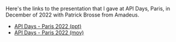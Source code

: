 Here's the links to the presentation that I gave at API Days, Paris, in December of 2022 with Patrick Brosse from Amadeus. 
- [API Days - Paris 2022 (ppt)](https://docs.google.com/presentation/d/1-MHt1FADa8wxlA54hrDcRCf5nq6_2uBb/edit?usp=share_link&ouid=104832544643498507666&rtpof=true&sd=true)
- [API Days - Paris 2022 (mov)](https://drive.google.com/file/d/1XpIoyvLJk10daMQ1Q6SbKkWoksqlAF5S/view?usp=share_link)